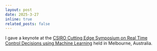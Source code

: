 ```yaml
---
layout: post
date: 2025-3-27
inline: true
related_posts: false
---
```



I gave a keynote at the 
[CSIRO Cutting Edge Symposium on Real Time Control Decisions using Machine Learning](https://wp.csiro.au/rtcml25/) held in Melbourne, Australia.